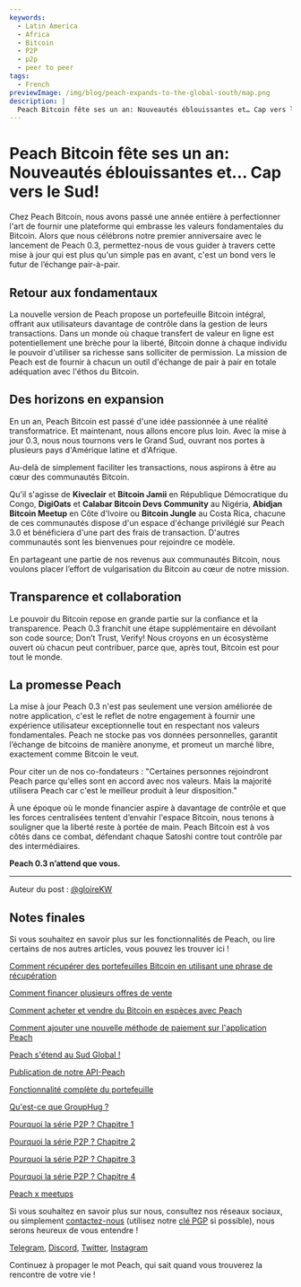 ```yaml
---
keywords:
  - Latin America
  - Africa
  - Bitcoin
  - P2P
  - p2p
  - peer to peer
tags:
  - French
previewImage: /img/blog/peach-expands-to-the-global-south/map.png
description: |
  Peach Bitcoin fête ses un an: Nouveautés éblouissantes et… Cap vers le Sud!
---
```


# Peach Bitcoin fête ses un an: Nouveautés éblouissantes et… Cap vers le Sud!

Chez Peach Bitcoin, nous avons passé une année entière à perfectionner l'art de fournir une plateforme qui embrasse les valeurs fondamentales du Bitcoin. Alors que nous célébrons notre premier anniversaire avec le lancement de Peach 0.3, permettez-nous de vous guider à travers cette mise à jour qui est plus qu'un simple pas en avant, c'est un bond vers le futur de l’échange pair-à-pair.

## Retour aux fondamentaux

La nouvelle version de Peach propose un portefeuille Bitcoin intégral, offrant aux utilisateurs davantage de contrôle dans la gestion de leurs transactions. Dans un monde où chaque transfert de valeur en ligne est potentiellement une brèche pour la liberté, Bitcoin donne à chaque individu le pouvoir d'utiliser sa richesse sans solliciter de permission. La mission de Peach est de fournir à chacun un outil d'échange de pair à pair en totale adéquation avec l'éthos du Bitcoin.

## Des horizons en expansion

En un an, Peach Bitcoin est passé d'une idée passionnée à une réalité transformatrice. Et maintenant, nous allons encore plus loin. Avec la mise à jour 0.3, nous nous tournons vers le Grand Sud, ouvrant nos portes à plusieurs pays d'Amérique latine et d'Afrique.

Au-delà de simplement faciliter les transactions, nous aspirons à être au cœur des communautés Bitcoin.

Qu'il s'agisse de **Kiveclair** et **Bitcoin Jamii** en République Démocratique du Congo, **DigiOats** et **Calabar Bitcoin Devs Community** au Nigéria, **Abidjan Bitcoin Meetup** en Côte d'Ivoire ou **Bitcoin Jungle** au Costa Rica, chacune de ces communautés dispose d'un espace d'échange privilégié sur Peach 3.0 et bénéficiera d'une part des frais de transaction. D'autres communautés sont les bienvenues pour rejoindre ce modèle.

En partageant une partie de nos revenus aux communautés Bitcoin, nous voulons placer l’effort de vulgarisation du Bitcoin au cœur de notre mission.

## Transparence et collaboration

Le pouvoir du Bitcoin repose en grande partie sur la confiance et la transparence. Peach 0.3 franchit une étape supplémentaire en dévoilant son code source; Don’t Trust, Verify! Nous croyons en un écosystème ouvert où chacun peut contribuer, parce que, après tout, Bitcoin est pour tout le monde.

## La promesse Peach

La mise à jour Peach 0.3 n'est pas seulement une version améliorée de notre application, c'est le reflet de notre engagement à fournir une expérience utilisateur exceptionnelle tout en respectant nos valeurs fondamentales. Peach ne stocke pas vos données personnelles, garantit l’échange de bitcoins de manière anonyme, et promeut un marché libre, exactement comme Bitcoin le veut.

Pour citer un de nos co-fondateurs : "Certaines personnes rejoindront Peach parce qu'elles sont en accord avec nos valeurs. Mais la majorité utilisera Peach car c'est le meilleur produit à leur disposition."

À une époque où le monde financier aspire à davantage de contrôle et que les forces centralisées tentent d’envahir l'espace Bitcoin, nous tenons à souligner que la liberté reste à portée de main. Peach Bitcoin est à vos côtés dans ce combat, défendant chaque Satoshi contre tout contrôle par des intermédiaires.

**Peach 0.3 n’attend que vous.**

---

Auteur du post : [@gloireKW](https://twitter.com/GloireKW)

## Notes finales

Si vous souhaitez en savoir plus sur les fonctionnalités de Peach, ou lire certains de nos autres articles, vous pouvez les trouver ici !

[Comment récupérer des portefeuilles Bitcoin en utilisant une phrase de récupération](https://peachbitcoin.com/fr/blog/how-to-restore-peach-wallet/)

[Comment financer plusieurs offres de vente](https://peachbitcoin.com/fr/blog/funding-multiple-sell-offers/)

[Comment acheter et vendre du Bitcoin en espèces avec Peach](https://peachbitcoin.com/fr/blog/how-to-buy-and-sell-bitcoin-with-cash-using-peach/)

[Comment ajouter une nouvelle méthode de paiement sur l'application Peach](https://peachbitcoin.com/fr/blog/how-to-add-a-payment-method/)

[Peach s'étend au Sud Global !](https://peachbitcoin.com/fr/blog/peach-expands-to-the-global-south/)

[Publication de notre API-Peach](https://peachbitcoin.com/fr/blog/making-our-peach-api-public/)

[Fonctionnalité complète du portefeuille](https://peachbitcoin.com/fr/blog/full-wallet-functionality/)

[Qu'est-ce que GroupHug ?](https://peachbitcoin.com/fr/blog/group-hug/)

[Pourquoi la série P2P ? Chapitre 1](https://peachbitcoin.com/fr/blog/why-p2p-chapter-1/)

[Pourquoi la série P2P ? Chapitre 2](https://peachbitcoin.com/fr/blog/why-p2p-chapter-2/)

[Pourquoi la série P2P ? Chapitre 3](https://peachbitcoin.com/fr/blog/why-p2p-chapter-3-circular-economies/)

[Pourquoi la série P2P ? Chapitre 4](https://peachbitcoin.com/fr/blog/why-p2p-chapter-4-chains-of-trust/)

[Peach x meetups](https://peachbitcoin.com/fr/blog/peach-for-meetups/)

Si vous souhaitez en savoir plus sur nous, consultez nos réseaux sociaux, ou simplement [contactez-nous](mailto:hello@peachbitcoin.com) (utilisez notre [clé PGP](https://keys.openpgp.org/vks/v1/by-fingerprint/48339A19645E2E53488E0E5479E1B270FACD1BD2) si possible), nous serons heureux de vous entendre !

[Telegram](https://t.me/+GkOW1J-ixBBkZWRk), [Discord](https://discord.gg/ypeHz3SW54), [Twitter](https://twitter.com/peachbitcoin), [Instagram](https://instagram.com/peachbitcoin)

Continuez à propager le mot Peach, qui sait quand vous trouverez la rencontre de votre vie !

